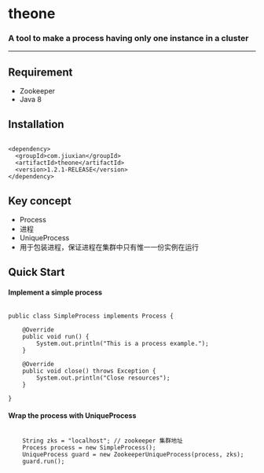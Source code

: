 # theone
<h3>A tool to make a process having only one instance in a cluster</h3>

<hr>

## Requirement

* Zookeeper
* Java 8
 
## Installation
<pre><code>
&lt;dependency&gt;
  &lt;groupId&gt;com.jiuxian&lt;/groupId&gt;
  &lt;artifactId&gt;theone&lt;/artifactId&gt;
  &lt;version&gt;1.2.1-RELEASE&lt;/version&gt;
&lt;/dependency&gt;
</code></pre>

## Key concept

* Process
 * 进程
* UniqueProcess
 * 用于包装进程，保证进程在集群中只有惟一一份实例在运行


## Quick Start

#### Implement a simple process
<pre><code>
public class SimpleProcess implements Process {
    
	@Override
	public void run() {
		System.out.println("This is a process example.");
	}

	@Override
	public void close() throws Exception {
		System.out.println("Close resources");
	}

}
</code></pre>

#### Wrap the process with UniqueProcess
<pre><code>
	String zks = "localhost"; // zookeeper 集群地址
	Process process = new SimpleProcess();
	UniqueProcess guard = new ZookeeperUniqueProcess(process, zks);
	guard.run();
</code></pre>

